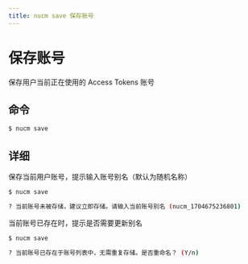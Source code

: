 ```yaml
---
title: nucm save 保存账号
---
```


# 保存账号

保存用户当前正在使用的 Access Tokens 账号

## 命令

```bash
$ nucm save
```

## 详细

保存当前用户账号，提示输入账号别名（默认为随机名称）

```bash
$ nucm save

? 当前账号未被存储，建议立即存储。请输入当前账号别名 (nucm_1704675236801)
```

当前账号已存在时，提示是否需要更新别名

```bash
$ nucm save

? 当前账号已存在于账号列表中，无需重复存储。是否重命名？ (Y/n)
```
